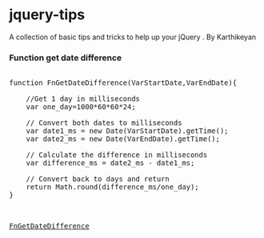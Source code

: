 # jquery-tips
A collection of basic tips and tricks to help up your jQuery . By Karthikeyan



<h3>Function get date difference </h3>

<pre>
<div class="highlight highlight-source-js">
function FnGetDateDifference(VarStartDate,VarEndDate){

	//Get 1 day in milliseconds
	var one_day=1000*60*60*24;
	
	// Convert both dates to milliseconds
	var date1_ms = new Date(VarStartDate).getTime();
	var date2_ms = new Date(VarEndDate).getTime();
	
	// Calculate the difference in milliseconds
	var difference_ms = date2_ms - date1_ms;
	
	// Convert back to days and return
	return Math.round(difference_ms/one_day); 
}</div
</pre>
<a href="https://github.com/carthworks/jquery-tips/blob/master/Get%20difference%20between%20two%20dates">FnGetDateDifference</a>
